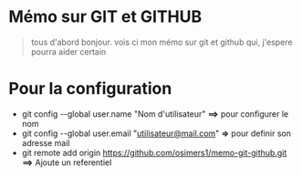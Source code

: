 Mémo sur GIT et GITHUB
======================
>tous d'abord bonjour.  vois ci mon mémo sur git et github qui, j'espere pourra aider certain <br/>

Pour la configuration
=====================

* git config --global user.name "Nom d'utilisateur" **==>** pour configurer le nom <br/>
* git config --global user.email "utilisateur@mail.com" **=>** pour definir son adresse mail <br/>
* git remote add origin https://github.com/osimers1/memo-git-github.git **==>** Ajoute un referentiel <br/>